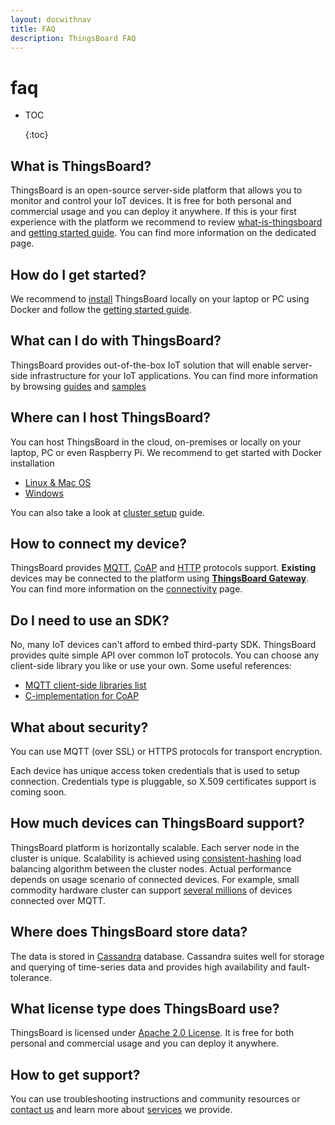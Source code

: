```yaml
---
layout: docwithnav
title: FAQ
description: ThingsBoard FAQ
---
```


# faq

* TOC

  {:toc}

## What is ThingsBoard?

ThingsBoard is an open-source server-side platform that allows you to monitor and control your IoT devices. It is free for both personal and commercial usage and you can deploy it anywhere. If this is your first experience with the platform we recommend to review [what-is-thingsboard](https://github.com/caoyingde/thingsboard.github.io/tree/9437083b88083a9b2563248432cbbe460867fbaf/docs/getting-started-guides/what-is-thingsboard/README.md) and [getting started guide](https://github.com/caoyingde/thingsboard.github.io/tree/9437083b88083a9b2563248432cbbe460867fbaf/docs/getting-started-guides/helloworld/README.md). You can find more information on the dedicated page.

## How do I get started?

We recommend to [install](https://github.com/caoyingde/thingsboard.github.io/tree/9437083b88083a9b2563248432cbbe460867fbaf/docs/user-guide/install/installation-options/README.md) ThingsBoard locally on your laptop or PC using Docker and follow the [getting started guide](https://github.com/caoyingde/thingsboard.github.io/tree/9437083b88083a9b2563248432cbbe460867fbaf/docs/getting-started-guides/helloworld/README.md).

## What can I do with ThingsBoard?

ThingsBoard provides out-of-the-box IoT solution that will enable server-side infrastructure for your IoT applications. You can find more information by browsing [guides](https://github.com/caoyingde/thingsboard.github.io/tree/9437083b88083a9b2563248432cbbe460867fbaf/docs/user-guide/README.md) and [samples](https://github.com/caoyingde/thingsboard.github.io/tree/9437083b88083a9b2563248432cbbe460867fbaf/docs/samples/README.md)

## Where can I host ThingsBoard?

You can host ThingsBoard in the cloud, on-premises or locally on your laptop, PC or even Raspberry Pi. We recommend to get started with Docker installation

* [Linux & Mac OS](https://github.com/caoyingde/thingsboard.github.io/tree/9437083b88083a9b2563248432cbbe460867fbaf/docs/user-guide/install/docker/README.md) 
* [Windows](https://github.com/caoyingde/thingsboard.github.io/tree/9437083b88083a9b2563248432cbbe460867fbaf/docs/user-guide/install/docker-windows/README.md)

You can also take a look at [cluster setup](https://github.com/caoyingde/thingsboard.github.io/tree/9437083b88083a9b2563248432cbbe460867fbaf/docs/user-guide/install/cluster-setup/README.md) guide.

## How to connect my device?

ThingsBoard provides [MQTT](https://github.com/caoyingde/thingsboard.github.io/tree/9437083b88083a9b2563248432cbbe460867fbaf/docs/reference/mqtt-api/README.md), [CoAP](https://github.com/caoyingde/thingsboard.github.io/tree/9437083b88083a9b2563248432cbbe460867fbaf/docs/reference/coap-api/README.md) and [HTTP](https://github.com/caoyingde/thingsboard.github.io/tree/9437083b88083a9b2563248432cbbe460867fbaf/docs/reference/http-api/README.md) protocols support. **Existing** devices may be connected to the platform using [**ThingsBoard Gateway**](https://github.com/caoyingde/thingsboard.github.io/tree/9437083b88083a9b2563248432cbbe460867fbaf/docs/iot-gateway/what-is-iot-gateway/README.md). You can find more information on the [connectivity](https://github.com/caoyingde/thingsboard.github.io/tree/9437083b88083a9b2563248432cbbe460867fbaf/docs/reference/protocols/README.md) page.

## Do I need to use an SDK?

No, many IoT devices can't afford to embed third-party SDK. ThingsBoard provides quite simple API over common IoT protocols. You can choose any client-side library you like or use your own. Some useful references:

* [MQTT client-side libraries list](https://github.com/mqtt/mqtt.github.io/wiki/libraries) 
* [C-implementation for CoAP](https://libcoap.net/)

## What about security?

You can use MQTT \(over SSL\) or HTTPS protocols for transport encryption.

Each device has unique access token credentials that is used to setup connection. Credentials type is pluggable, so X.509 certificates support is coming soon.

## How much devices can ThingsBoard support?

ThingsBoard platform is horizontally scalable. Each server node in the cluster is unique. Scalability is achieved using [consistent-hashing](https://dzone.com/articles/simple-magic-consistent) load balancing algorithm between the cluster nodes. Actual performance depends on usage scenario of connected devices. For example, small commodity hardware cluster can support [several millions](https://github.com/caoyingde/thingsboard.github.io/tree/9437083b88083a9b2563248432cbbe460867fbaf/docs/reference/performance/README.md) of devices connected over MQTT.

## Where does ThingsBoard store data?

The data is stored in [Cassandra](http://cassandra.apache.org/) database. Cassandra suites well for storage and querying of time-series data and provides high availability and fault-tolerance.

## What license type does ThingsBoard use?

ThingsBoard is licensed under [Apache 2.0 License](https://en.wikipedia.org/wiki/Apache_License#Version_2.0). It is free for both personal and commercial usage and you can deploy it anywhere.

## How to get support?

You can use troubleshooting instructions and community resources or [contact us](https://github.com/caoyingde/thingsboard.github.io/tree/9437083b88083a9b2563248432cbbe460867fbaf/docs/contact-us/README.md) and learn more about [services](https://github.com/caoyingde/thingsboard.github.io/tree/9437083b88083a9b2563248432cbbe460867fbaf/docs/services/README.md) we provide.

